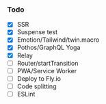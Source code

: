 ### Todo

- [x] SSR
- [x] Suspense test
- [x] Emotion/Tailwind/twin.macro
- [x] Pothos/GraphQL Yoga
- [x] Relay
- [ ] Router/startTransition
- [ ] PWA/Service Worker
- [ ] Deploy to Fly.io
- [ ] Code splitting
- [ ] ESLint
